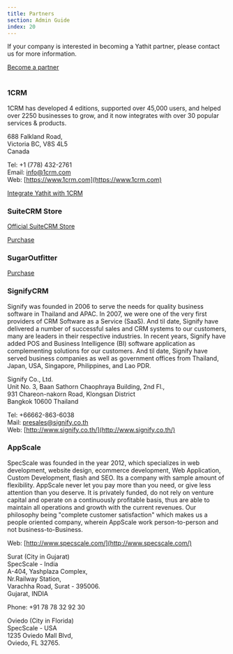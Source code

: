 ```yaml
---
title: Partners
section: Admin Guide
index: 20
---
```


If your company is interested in becoming a Yathit partner, please contact us for more information.

<div class="centered">
    <a class="button--primary themed" href="https://goo.gl/forms/V9qxfe4vSndrdkI42" target="_blank">Become a partner</a>
</div>

<br>

### 1CRM

1CRM has developed 4 editions, supported over 45,000 users, and helped over 2250 businesses to grow, and it now integrates with over 30 popular services & products.

688 Falkland Road, <br>
Victoria BC, V8S 4L5<br>
 Canada

Tel: +1 (778) 432-2761<br>
Email: info@1crm.com <br>
Web: [https://www.1crm.com](https://www.1crm.com)

[Integrate Yathit with 1CRM](https://www.1crm.com/yathit-inboxcrm-1crm-for-gmail/)

### SuiteCRM Store

[Official SuiteCRM Store](https://store.suitecrm.com/)

[Purchase](https://store.suitecrm.com/addons/yathit-crmininbox-suitecrm-for-gmail)

### SugarOutfitter

[Purchase](https://www.sugaroutfitters.com/addons/yathit-crmininbox-sugarcrm-for-gmail)

### SignifyCRM

Signify was founded in 2006 to serve the needs for quality business software in Thailand and APAC.     In 2007, we were one of the very first providers of CRM Software as a Service (SaaS). And til date, Signify have delivered a number of successful sales and CRM systems to our customers, many are leaders in their respective industries. In recent years, Signify have added POS and Business Intelligence (BI) software application as complementing solutions for our customers. And til date, Signify have served business companies as well as government offices from Thailand, Japan, USA, Singapore, Philippines, and Lao PDR.

Signify Co., Ltd.<br>
 Unit No. 3, Baan Sathorn Chaophraya Building, 2nd Fl., <br>
 931 Chareon-nakorn Road, Klongsan District <br>
 Bangkok 10600 Thailand
 
Tel: +66662-863-6038<br>
Mail: presales@signify.co.th<br>
Web: [http://www.signify.co.th/](http://www.signify.co.th/)

### AppScale

SpecScale was founded in the year 2012, which specializes in web development, website design, ecommerce development, Web Application, Custom Development, flash and SEO. Its a company with sample amount of flexibility. AppScale never let you pay more than you need, or give less attention than you deserve. It is privately funded, do not rely on venture capital and operate on a continuously profitable basis, thus are able to maintain all operations and growth with the current revenues. Our philosophy being "complete customer satisfaction" which makes us a people oriented company, wherein AppScale work person-to-person and not business-to-Business.

Web: [http://www.specscale.com/](http://www.specscale.com/) 

Surat (City in Gujarat)<br>
SpecScale - India<br>
A-404, Yashplaza Complex,<br>
Nr.Railway Station,<br>
Varachha Road, Surat - 395006.<br>
Gujarat, INDIA

Phone: +91 78 78 32 92 30

Oviedo (City in Florida)<br>
SpecScale - USA<br>
1235 Oviedo Mall Blvd,<br>
Oviedo, FL 32765.





